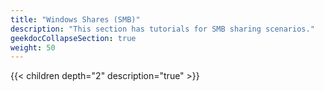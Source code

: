```yaml
---
title: "Windows Shares (SMB)"
description: "This section has tutorials for SMB sharing scenarios."
geekdocCollapseSection: true
weight: 50
---
```


{{< children depth="2" description="true" >}}